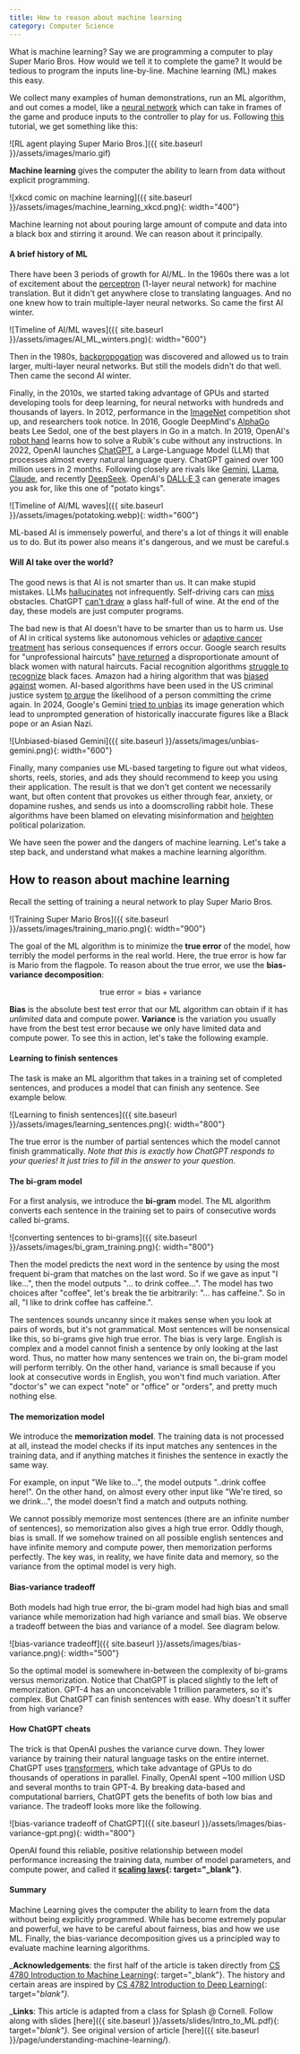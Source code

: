 ```yaml
---
title: How to reason about machine learning 
category: Computer Science
---
```


What is machine learning? Say we are programming a computer to play Super Mario Bros. How would we tell it to complete the game? It would be tedious to program the inputs line-by-line. Machine learning (ML) makes this easy. <!-- more --> 

We collect many examples of human demonstrations, run an ML algorithm, and out comes a model, like a [neural network](https://playground.tensorflow.org/#activation=tanh&batchSize=10&dataset=circle&regDataset=reg-plane&learningRate=0.03&regularizationRate=0&noise=0&networkShape=4,2&seed=0.64978&showTestData=false&discretize=false&percTrainData=50&x=true&y=false&xTimesY=false&xSquared=true&ySquared=false&cosX=false&sinX=false&cosY=false&sinY=false&collectStats=false&problem=classification&initZero=false&hideText=false) which can take in frames of the game and produce inputs to the controller to play for us. Following [this](https://pytorch.org/tutorials/intermediate/mario_rl_tutorial.html) tutorial, we get something like this:

![RL agent playing Super Mario Bros.]({{ site.baseurl }}/assets/images/mario.gif)

**Machine learning** gives the computer the ability to learn from data without explicit programming.

![xkcd comic on machine learning]({{ site.baseurl }}/assets/images/machine_learning_xkcd.png){: width="400"}

Machine learning not about pouring large amount of compute and data into a black box and stirring it around. We can reason about it principally.

#### A brief history of ML

There have been 3 periods of growth for AI/ML. In the 1960s there was a lot of excitement about the [perceptron](https://medium.com/@aliceheimanxyz/the-perceptron-explained-9bf9183c4999) (1-layer neural network) for machine translation. But it didn't get anywhere close to translating languages. And no one knew how to train multiple-layer neural networks. So came the first AI winter.

![Timeline of AI/ML waves]({{ site.baseurl }}/assets/images/AI_ML_winters.png){: width="600"}

Then in the 1980s, [backpropogation](https://xnought.github.io/backprop-explainer/) was discovered and allowed us to train larger, multi-layer neural networks. But still the models didn't do that well. Then came the second AI winter. 

Finally, in the 2010s, we started taking advantage of GPUs and started developing tools for deep learning, for neural networks with hundreds and thousands of layers. In 2012, performance in the [ImageNet](https://machinelearningmastery.com/introduction-to-the-imagenet-large-scale-visual-recognition-challenge-ilsvrc/) competition shot up, and researchers took notice. In 2016, Google DeepMind's [AlphaGo](https://deepmind.google/research/breakthroughs/alphago/) beats Lee Sedol, one of the best players in Go in a match. In 2019, OpenAI's [robot hand](https://openai.com/index/solving-rubiks-cube/) learns how to solve a Rubik's cube without any instructions. In 2022, OpenAI launches [ChatGPT](https://openai.com/index/chatgpt/), a Large-Language Model (LLM) that processes almost every natural language query. ChatGPT gained over 100 million users in 2 months. Following closely are rivals like [Gemini](https://gemini.google.com/app), [LLama](https://www.llama.com/), [Claude](https://www.anthropic.com/claude), and recently [DeepSeek](https://www.deepseek.com/en). OpenAI's [DALL·E 3](https://openai.com/index/dall-e-3/) can generate images you ask for, like this one of "potato kings".

![Timeline of AI/ML waves]({{ site.baseurl }}/assets/images/potatoking.webp){: width="600"}

ML-based AI is immensely powerful, and there's a lot of things it will enable us to do. But its power also means it's dangerous, and we must be careful.s

#### Will AI take over the world?

The good news is that AI is not smarter than us. It can make stupid mistakes. LLMs [hallucinates](https://www.evidentlyai.com/blog/llm-hallucination-examples) not infrequently. Self-driving cars can [miss](https://www.traffictechnologytoday.com/news/autonomous-vehicles/waymo-issues-recall-for-672-autonomous-vehicles-after-pole-collision.html) obstacles. ChatGPT [can't draw](https://www.youtube.com/watch?v=160F8F8mXlo) a glass half-full of wine. At the end of the day, these models are just computer programs.

The bad new is that AI doesn't have to be smarter than us to harm us. Use of AI in critical systems like autonomous vehicles or [adaptive cancer treatment](https://www.moffitt.org/newsroom/news-releases/moffitt-study-shows-ai-boosts-efficacy-of-cancer-treatment-but-doctors-remain-key) has serious consequences if errors occur.  Google search results for "unprofessional haircuts" [have returned](http://theguardian.com/technology/2016/apr/08/does-google-unprofessional-hair-results-prove-algorithms-racist-) a disproportionate amount of black women with natural haircuts. Facial recognition algorithms [struggle to recognize](https://www.wired.com/story/best-algorithms-struggle-recognize-black-faces-equally/) black faces. Amazon had a hiring algorithm that was [biased against](https://www.ml.cmu.edu/news/news-archive/2016-2020/2018/october/amazon-scraps-secret-artificial-intelligence-recruiting-engine-that-showed-biases-against-women.html) women. AI-based algorithms have been used in the US criminal justice system [to argue](https://www.technologyreview.com/2019/01/21/137783/algorithms-criminal-justice-ai/) the likelihood of a person committing the crime again. In 2024, Google's Gemini [tried to unbias](https://reason.com/2024/05/28/the-great-black-pope-and-asian-nazi-debacle-of-2024/) its image generation which lead to unprompted generation of historically inaccurate figures like a Black pope or an Asian Nazi.

![Unbiased-biased Gemini]({{ site.baseurl }}/assets/images/unbias-gemini.png){: width="600"}

Finally, many companies use ML-based targeting to figure out what videos, shorts, reels, stories, and ads they should recommend to keep you using their application. The result is that we don't get content we necessarily want, but often content that provokes us either through fear, anxiety, or dopamine rushes, and sends us into a doomscrolling rabbit hole. These algorithms have been blamed on elevating misinformation and [heighten](https://www.npr.org/2023/07/27/1190383104/new-study-shows-just-how-facebooks-algorithm-shapes-conservative-and-liberal-bub) political polarization.

We have seen the power and the dangers of machine learning. Let's take a step back, and understand what makes a machine learning algorithm.

## How to reason about machine learning
Recall the setting of training a neural network to play Super Mario Bros.

![Training Super Mario Bros]({{ site.baseurl }}/assets/images/training_mario.png){: width="900"}

The goal of the ML algorithm is to minimize the **true error** of the model, how terribly the model performs in the real world. Here, the true error is how far is Mario from the flagpole. To reason about the true error, we use the **bias-variance decomposition**:

$$\textsf{true error} = \mathsf{bias} + \mathsf{variance}$$

**Bias** is the absolute best test error that our ML algorithm can obtain if it has _unlimited_ data and compute power. **Variance** is the variation you usually have from the best test error because we only have limited data and compute power. To see this in action, let's take the following example.

#### Learning to finish sentences

The task is make an ML algorithm that takes in a training set of completed sentences, and produces a model that can finish any sentence. See example below.

![Learning to finish sentences]({{ site.baseurl }}/assets/images/learning_sentences.png){: width="800"}

The true error is the number of partial sentences which the model cannot finish grammatically. _Note that this is exactly how ChatGPT responds to your queries! It just tries to fill in the answer to your question._

#### The bi-gram model

For a first analysis, we introduce the **bi-gram** model. The ML algorithm converts each sentence in the training set to pairs of consecutive words called bi-grams.

![converting sentences to bi-grams]({{ site.baseurl }}/assets/images/bi_gram_training.png){: width="800"}

Then the model predicts the next word in the sentence by using the most frequent bi-gram that matches on the last word. So if we gave as input "I like...", then the model outputs "... to drink coffee...". The model has two choices after "coffee", let's break the tie arbitrarily: "... has caffeine.". So in all, "I like to drink coffee has caffeine.". 

The sentences sounds uncanny since it makes sense when you look at pairs of words, but it's not grammatical. Most sentences will be nonsensical like this, so bi-grams give high true error. The bias is very large. English is complex and a model cannot finish a sentence by only looking at the last word. Thus, no matter how many sentences we train on, the bi-gram model will perform terribly. On the other hand, variance is small because if you look at consecutive words in English, you won't find much variation. After "doctor's" we can expect "note" or "office" or "orders", and pretty much nothing else.

#### The memorization model

We introduce the **memorization model**. The training data is not processed at all, instead the model checks if its input matches any sentences in the training data, and if anything matches it finishes the sentence in exactly the same way. 

For example, on input "We like to...", the model outputs "..drink coffee here!". On the other hand, on almost every other input like "We're tired, so we drink...", the model doesn't find a match and outputs nothing.

We cannot possibly memorize most sentences (there are an infinite number of sentences), so memorization also gives a high true error. Oddly though, bias is small. If we somehow trained on all possible english sentences and have infinite memory and compute power, then memorization performs perfectly. The key was, in reality, we have finite data and memory, so the variance from the optimal model is very high. 

#### Bias-variance tradeoff

Both models had high true error, the bi-gram model had high bias and small variance while memorization had high variance and small bias. We observe a tradeoff between the bias and variance of a model. See diagram below.

![bias-variance tradeoff]({{ site.baseurl }}/assets/images/bias-variance.png){: width="500"}

So the optimal model is somewhere in-between the complexity of bi-grams versus memorization. Notice that ChatGPT is placed slightly to the left of memorization. GPT-4 has an unconceivable 1 trillion parameters, so it's complex. But ChatGPT can finish sentences with ease. Why doesn't it suffer from high variance?

#### How ChatGPT cheats
The trick is that OpenAI pushes the variance curve down. They lower variance by training their natural language tasks on the entire internet. ChatGPT uses [transformers](https://www.datacamp.com/tutorial/how-transformers-work), which take advantage of GPUs to do thousands of operations in parallel. Finally, OpenAI spent ~100 million USD and several months to train GPT-4. By breaking data-based and computational barriers, ChatGPT gets the benefits of both low bias and variance. The tradeoff looks more like the following.

![bias-variance tradeoff of ChatGPT]({{ site.baseurl }}/assets/images/bias-variance-gpt.png){: width="800"}

OpenAI found this reliable, positive relationship between model performance increasing the training data, number of model parameters, and compute power, and called it **[scaling laws](https://medium.com/@lukelimdy/openais-research-paper-scaling-laws-for-neural-language-models-key-takeaways-d177438553d8){: target="_blank"}**.

#### Summary
Machine Learning gives the computer the ability to learn from the data without being explicitly programmed. While has become extremely popular and powerful, we have to be careful about fairness, bias and how we use ML. Finally, the bias-variance decomposition gives us a principled way to evaluate machine learning algorithms. 

_**Acknowledgements**: the first half of the article is taken directly from [CS 4780 Introduction to Machine Learning](https://www.cs.cornell.edu/courses/cs4780/2023fa/){: target="_blank"}. The history and certain areas are inspired by [CS 4782 Introduction to Deep Learning](https://www.cs.cornell.edu/courses/cs4782/2025sp/){: target="_blank"}._

_**Links**: This article is adapted from a class for Splash @ Cornell. Follow along with slides [here]({{ site.baseurl }}/assets/slides/Intro_to_ML.pdf){: target="_blank"}._ See original version of article [here]({{ site.baseurl }}/page/understanding-machine-learning/).